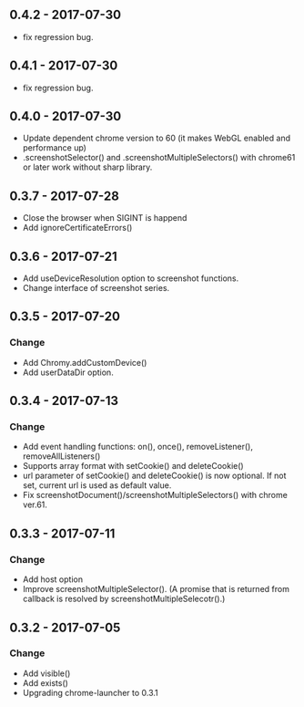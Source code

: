 ## 0.4.2 - 2017-07-30
 - fix regression bug.

## 0.4.1 - 2017-07-30
 - fix regression bug.

## 0.4.0 - 2017-07-30
 - Update dependent chrome version to 60 (it makes WebGL enabled and performance up)
 - .screenshotSelector() and .screenshotMultipleSelectors() with chrome61 or later work without sharp library.

## 0.3.7 - 2017-07-28
 - Close the browser when SIGINT is happend
 - Add ignoreCertificateErrors()

## 0.3.6 - 2017-07-21
 - Add useDeviceResolution option to screenshot functions.
 - Change interface of screenshot series.

## 0.3.5 - 2017-07-20
### Change
 - Add Chromy.addCustomDevice()
 - Add userDataDir option.

## 0.3.4 - 2017-07-13
### Change
 - Add event handling functions: on(), once(), removeListener(), removeAllListeners()
 - Supports array format with setCookie() and deleteCookie()
 - url parameter of setCookie() and deleteCookie() is now optional. If not set, current url is used as default value.
 - Fix screenshotDocument()/screenshotMultipleSelectors() with chrome ver.61.

## 0.3.3 - 2017-07-11
### Change
 - Add host option
 - Improve screenshotMultipleSelector(). (A promise that is returned from callback is resolved by screenshotMultipleSelecotr().)

## 0.3.2 - 2017-07-05
### Change
 - Add visible()
 - Add exists()
 - Upgrading chrome-launcher to 0.3.1
